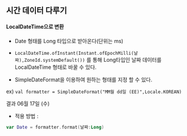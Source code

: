 ## 시간 데이터 다루기

#### LocalDateTime으로 변환

- Date 형태를 Long 타입으로 받아온다(단위는 ms)

- `LocalDateTime.ofInstant(Instant.ofEpochMilli(날짜),ZoneId.systemDefault())` 를 통해 Long타입인 날짜 데이터를 LocalDateTime 형태로 바꿀 수 있다.

- SimpleDateFormat을 이용하여 원하는 형태를 지정 할 수 있다.

ex)  `val formatter = SimpleDateFormat("MM월 dd일 (EE)",Locale.KOREAN)`

결과 06월 17일 (수)

- 적용 방법 : 
```kotlin
var Date = formatter.format(날짜:Long)
```
   